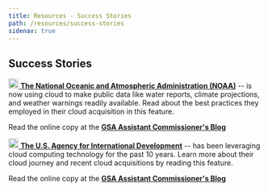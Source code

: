 ```yaml
---
title: Resources - Success Stories
path: /resources/success-stories
sidenav: true
---
```


## Success Stories

[<img src="../../file-pdf-regular.svg" width="20" />  **The National Oceanic and Atmospheric Administration (NOAA)**](/NOAA-Success-Story.pdf) -- is now using cloud to make public data like water reports, climate projections, and weather warnings readily available. Read about the best practices they employed in their cloud acquisition in this feature. 

Read the online copy at the [**GSA Assistant Commissioner's Blog**](https://gsablogs.gsa.gov/technology/2019/06/18/noaa-forecast-clear-skies-for-cloud-migration/)

[<img src="../../file-pdf-regular.svg" width="20" />  **The U.S. Agency for International Development**](/USAID-Cloud-Success-Story.pdf) -- has been leveraging cloud computing technology for the past 10 years. Learn more about their cloud journey and recent cloud acquisitions by reading this feature. 

Read the online copy at the [**GSA Assistant Commissioner's Blog**](https://gsablogs.gsa.gov/technology/2019/10/03/cloud-empowerment-at-usaid-a-10-year-success-story/)